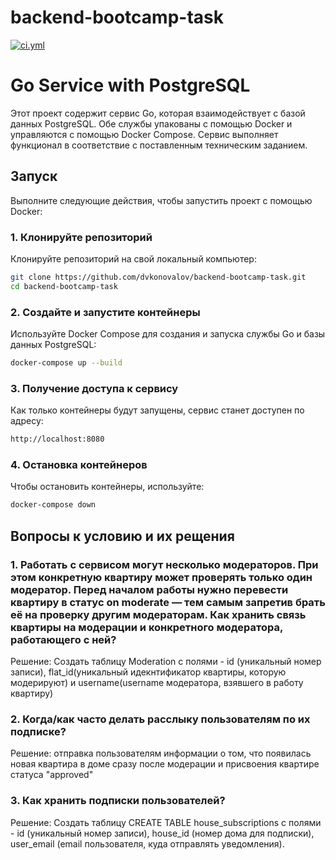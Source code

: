 # backend-bootcamp-task

[![ci.yml](https://github.com/dvkonovalov/backend-bootcamp-task/actions/workflows/ci.yml/badge.svg)](https://github.com/dvkonovalov/backend-bootcamp-task/actions/workflows/ci.yml)

# Go Service with PostgreSQL

Этот проект содержит сервис Go, которая взаимодействует с базой данных PostgreSQL. Обе службы упакованы с помощью Docker и управляются с помощью Docker Compose.
Сервис выполняет функционал в соответствие с поставленным техническим заданием.

## Запуск

Выполните следующие действия, чтобы запустить проект с помощью Docker:

### 1. Клонируйте репозиторий

Клонируйте репозиторий на свой локальный компьютер:

```bash
git clone https://github.com/dvkonovalov/backend-bootcamp-task.git
cd backend-bootcamp-task
```

### 2. Создайте и запустите контейнеры

Используйте Docker Compose для создания и запуска службы Go и базы данных PostgreSQL:

```bash
docker-compose up --build
```

### 3. Получение доступа к сервису
   Как только контейнеры будут запущены, сервис станет доступен по адресу:

```bash
http://localhost:8080
```

### 4. Остановка контейнеров
Чтобы остановить контейнеры, используйте:

```bash
docker-compose down
```

## Вопросы к условию и их рещения
### 1. Работать с сервисом могут несколько модераторов. При этом конкретную квартиру может проверять только один модератор. Перед началом работы нужно перевести квартиру в статус on moderate — тем самым запретив брать её на проверку другим модераторам. Как хранить связь квартиры на модерации и конкретного модератора, работающего с ней?
Решение: Создать таблицу Moderation с полями - id (уникальный номер записи), flat_id(уникальный идекнтификатор квартиры, которую модерируют) и username(username модератора, взявшего в работу квартиру)

### 2. Когда/как часто делать расслыку пользователям по их подписке?
Решение: отправка пользователям информации о том, что появилась новая квартира в доме сразу после модерации и присвоения квартире статуса "approved"

### 3. Как хранить подписки пользователей?
Решение: Создать таблицу CREATE TABLE house_subscriptions с полями - id (уникальный номер записи), house_id (номер дома для подписки),
user_email (email пользователя, куда отправлять уведомления).